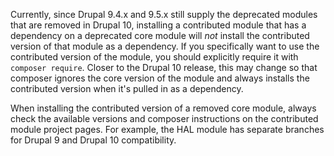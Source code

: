 Currently, since Drupal 9.4.x and 9.5.x still supply the deprecated modules that are removed in Drupal 10, installing a contributed module that has a dependency on a deprecated core module will _not_ install the contributed version of that module as a dependency. If you specifically want to use the contributed version of the module, you should explicitly require it with `composer require`. Closer to the Drupal 10 release, this may change so that composer ignores the core version of the module and always installs the contributed version when it's pulled in as a dependency.

When installing the contributed version of a removed core module, always check the available versions and composer instructions on the contributed module project pages. For example, the HAL module has separate branches for Drupal 9 and Drupal 10 compatibility.